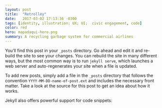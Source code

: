```yaml
---
layout: post
title:  "Retrolley"
date:   2017-03-02 17:13:36 -0300
tags: [identity, illustration; UX; UI;  civic engagement, code]
color: red
hero: mapadaqui-hero.png
summary: A recycling garbage system for commercial airlines 
---
```

You’ll find this post in your `_posts` directory. Go ahead and edit it and re-build the site to see your changes. You can rebuild the site in many different ways, but the most common way is to run `jekyll serve`, which launches a web server and auto-regenerates your site when a file is updated.

To add new posts, simply add a file in the `_posts` directory that follows the convention `YYYY-MM-DD-name-of-post.ext` and includes the necessary front matter. Take a look at the source for this post to get an idea about how it works.

Jekyll also offers powerful support for code snippets:
